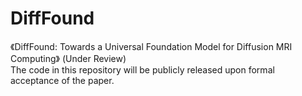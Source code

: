 # DiffFound

《DiffFound: Towards a Universal Foundation Model for Diffusion MRI Computing》 (Under Review)  
The code in this repository will be publicly released upon formal acceptance of the paper.  
